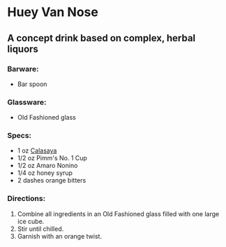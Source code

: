 # Huey Van Nose

## A concept drink based on complex, herbal liquors

### Barware:
  * Bar spoon

### Glassware:
  * Old Fashioned glass

### Specs:
  * 1 oz [Calasaya](http://www.calisaya.net/verify.php?redirect=/index.php)
  * 1/2 oz Pimm's No. 1 Cup
  * 1/2 oz Amaro Nonino
  * 1/4 oz honey syrup
  * 2 dashes orange bitters

### Directions:
  1. Combine all ingredients in an Old Fashioned glass filled with one large ice cube.
  2. Stir until chilled.
  3. Garnish with an orange twist.

